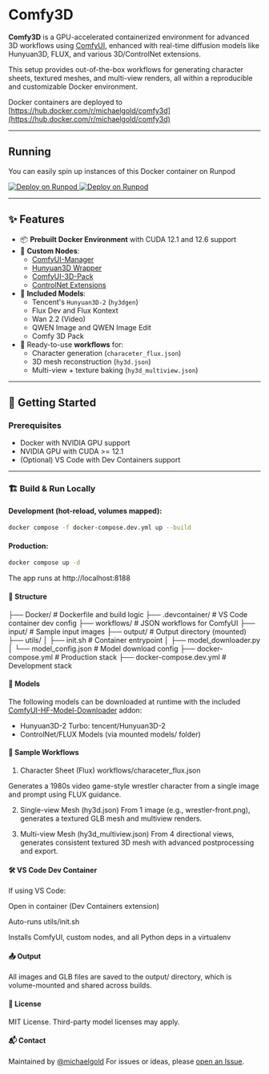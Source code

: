 # Comfy3D

**Comfy3D** is a GPU-accelerated containerized environment for advanced 3D workflows using [ComfyUI](https://github.com/comfyanonymous/ComfyUI), enhanced with real-time diffusion models like Hunyuan3D, FLUX, and various 3D/ControlNet extensions. 

This setup provides out-of-the-box workflows for generating character sheets, textured meshes, and multi-view renders, all within a reproducible and customizable Docker environment. 

Docker containers are deployed to [https://hub.docker.com/r/michaelgold/comfy3d](https://hub.docker.com/r/michaelgold/comfy3d)

---
## Running

You can easily spin up instances of this Docker container on Runpod

<a href="https://console.runpod.io/deploy?template=j75puttb7q&ref=74ihrngg" target="_blank" rel="noopener">
  <img alt="Deploy on Runpod" src="https://img.shields.io/badge/Deploy%20on%20Runpod-stable-0A0A0A?style=for-the-badge">
</a>

<a href="https://console.runpod.io/deploy?template=0qedwpn0gt&ref=74ihrngg" target="_blank" rel="noopener">
  <img alt="Deploy on Runpod" src="https://img.shields.io/badge/Deploy%20on%20Runpod-nightly-0A0A0A?style=for-the-badge">
</a>

---

## ✨ Features

- 📦 **Prebuilt Docker Environment** with CUDA 12.1 and 12.6 support
- 🧱 **Custom Nodes**:
  - [ComfyUI-Manager](https://github.com/ltdrdata/ComfyUI-Manager)
  - [Hunyuan3D Wrapper](https://github.com/kijai/ComfyUI-Hunyuan3DWrapper)
  - [ComfyUI-3D-Pack](https://github.com/MrForExample/ComfyUI-3D-Pack)
  - [ControlNet Extensions](https://github.com/cubiq/ComfyUI_essentials)
- 🧠 **Included Models**:
  - Tencent's `Hunyuan3D-2` (`hy3dgen`)
  - Flux Dev and Flux Kontext
  - Wan 2.2 (Video)
  - QWEN Image and QWEN Image Edit
  - Comfy 3D Pack 
- 🧪 Ready-to-use **workflows** for:
  - Character generation (`characeter_flux.json`)
  - 3D mesh reconstruction (`hy3d.json`)
  - Multi-view + texture baking (`hy3d_multiview.json`)

---

## 🐳 Getting Started

### Prerequisites

- Docker with NVIDIA GPU support
- NVIDIA GPU with CUDA >= 12.1
- (Optional) VS Code with Dev Containers support

---

### 🏗️ Build & Run Locally

#### Development (hot-reload, volumes mapped):

```bash
docker compose -f docker-compose.dev.yml up --build
```

#### Production:

```bash
docker compose up -d
```
The app runs at http://localhost:8188

#### 🧬 Structure

├── Docker/                # Dockerfile and build logic
├── .devcontainer/         # VS Code container dev config
├── workflows/             # JSON workflows for ComfyUI
├── input/                 # Sample input images
├── output/                # Output directory (mounted)
├── utils/
│   ├── init.sh            # Container entrypoint
│   ├── model_downloader.py
│   └── model_config.json  # Model download config
├── docker-compose.yml     # Production stack
├── docker-compose.dev.yml # Development stack

#### 🧠 Models
The following models can be downloaded at runtime with the included [ComfyUI-HF-Model-Downloader](https://github.com/michaelgold/ComfyUI-HF-Model-Downloader) addon:

- Hunyuan3D-2 Turbo: tencent/Hunyuan3D-2
- ControlNet/FLUX Models (via mounted models/ folder)

####  🧪 Sample Workflows
1. Character Sheet (Flux)
workflows/characeter_flux.json

Generates a 1980s video game-style wrestler character from a single image and prompt using FLUX guidance.

2. Single-view Mesh (hy3d.json)
From 1 image (e.g., wrestler-front.png), generates a textured GLB mesh and multiview renders.

3. Multi-view Mesh (hy3d_multiview.json)
From 4 directional views, generates consistent textured 3D mesh with advanced postprocessing and export.

#### 🛠️ VS Code Dev Container
If using VS Code:

Open in container (Dev Containers extension)

Auto-runs utils/init.sh

Installs ComfyUI, custom nodes, and all Python deps in a virtualenv

#### 📤 Output
All images and GLB files are saved to the output/ directory, which is volume-mounted and shared across builds.

#### 📜 License
MIT License. Third-party model licenses may apply.

####  📬 Contact
Maintained by [@michaelgold](https://x.com/michaelgold)
For issues or ideas, please [open an Issue](https://github.com/michaelgold/comfy3d/issues/new).
